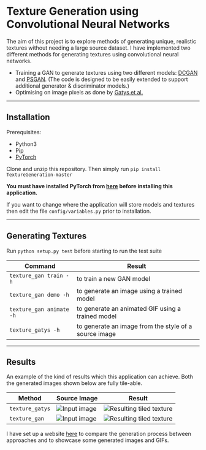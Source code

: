 # Texture Generation using Convolutional Neural Networks

The aim of this project is to explore methods of generating unique, realistic textures without needing a large source dataset.
I have implemented two different methods for generating textures using convolutional neural networks.
* Training a GAN to generate textures using two different models: [DCGAN](https://arxiv.org/pdf/1511.06434.pdf) and [PSGAN](https://arxiv.org/pdf/1705.06566.pdf). (The code is designed to be easily extended to support additional generator & discriminator models.)
* Optimising on image pixels as done by [Gatys et al.](https://arxiv.org/pdf/1505.07376.pdf)

----

## Installation
Prerequisites:
* Python3
* Pip
* [PyTorch](https://pytorch.org/)

Clone and unzip this repository. 
Then simply run `pip install TextureGeneration-master`

**You must have installed PyTorch from [here](https://pytorch.org/) before installing this application.**

If you want to change where the application will store models and textures then edit the file `config/variables.py` prior to installation.

----

## Generating Textures

Run `python setup.py test` before starting to run the test suite

| Command                  | Result                                                |
| ------------------------ | ----------------------------------------------------- |
| `texture_gan train -h`   | to train a new GAN model                              |
| `texture_gan demo -h`    | to generate an image using a trained model            |
| `texture_gan animate -h` | to generate an animated GIF using a trained model     |
| `texture_gatys -h`       | to generate an image from the style of a source image |

----

## Results

An example of the kind of results which this application can achieve. Both the generated images shown below are fully tile-able.

| Method | Source Image             | Result                                                |
| ------ | ------------------------ | ----------------------------------------------------- |
| `texture_gatys` | ![Input image ](http://harrybp.github.io/texture_images/gatys_input.jpg) | ![Resulting tiled texture ](http://harrybp.github.io/texture_images/gatys_tiled.jpg) |
| `texture_gan`   | ![Input image](http://harrybp.github.io/texture_generation_demo/textures/snake/cropped.jpg) | ![Resulting tiled texture](https://harrybp.github.io/texture_generation_demo/textures/snake/gan/336.jpg) |



I have set up a website [here](https://harrybp.github.io/texture_generation_demo/) to compare the generation process between approaches and to showcase some generated images and GIFs. 
